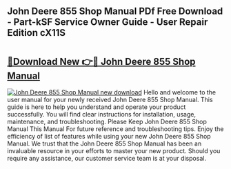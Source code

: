 ## John Deere 855 Shop Manual PDf Free Download - Part-kSF Service Owner Guide - User Repair Edition cX11S

# <h2><a href="http://bc95209.oget.top/?id=John+Deere+855+Shop+Manual">🔗Download New 👉🔴 John Deere 855 Shop Manual</a></h2>

[![John Deere 855 Shop Manual new download](https://i.imgur.com/5g1atiW.png)](http://bc95209.oget.top/?id=John+Deere+855+Shop+Manual)
Hello and welcome to the user manual for your newly received John Deere 855 Shop Manual. This guide is here to help you understand and operate your product successfully. You will find clear instructions for installation, usage, maintenance, and troubleshooting. Please Keep John Deere 855 Shop Manual This Manual For future reference and troubleshooting tips. Enjoy the efficiency of list of features while using your new John Deere 855 Shop Manual. We trust that the John Deere 855 Shop Manual has been an invaluable resource in your efforts to master your new product. Should you require any assistance, our customer service team is at your disposal.
